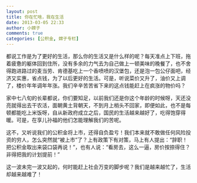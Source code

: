```yaml
---
layout: post
title: 你在忙啥，我在生活
date: 2013-03-05 22:33
author: 小嫦子
comments: true
categories: [公积金, 嫦子专栏]
---
```

都说工作是为了更好的生活，那么你的生活又是什么样的呢？每天准点上下班，拖着疲惫的躯体回到住所，没有多余的力气去为自己做上一顿美味的晚餐了，也不舍得跑进路过的麦当劳、肯德基吃上一个香喷喷的汉堡包，还是泡一包公仔面吧，经济又实惠，省点钱，为了以后更好的生活。可是，听说菜价又升了，油价又上调了，楼价年年调年年涨。我们辛辛苦苦省下来的这点钱能赶上在疯涨的物价吗？

<!--more-->

家中七八旬的长辈都说，你们要知足，以前我们还是你这个年龄的时候呀，天还没亮就得出去干农活，面朝黄土背朝天，不到月上梢头不回家，即便如此，也不是每顿都能吃上米饭呀，自从新政府成立之后，国民的生活越来越好了，吃得饱穿得暖。可是，在享儿孙福的他们怎能理解我们的苦呢。

这不，又听说我们的公积金将上市，还得自负盈亏！我们本来就不敢做任何风险投资的穷人，怎么突然就“被上市”了？上有政策下有对策，马上有人提出：“辞职！把公积金取出来袋口袋再说！”，也有人说：“看房去，这么一逼，房价按捺得住？非得把我的计划提前！”

这一波未完一波又起的，何时能赶上社会万变的脚步呢？我们是越来越忙了，生活却越来越难了！
